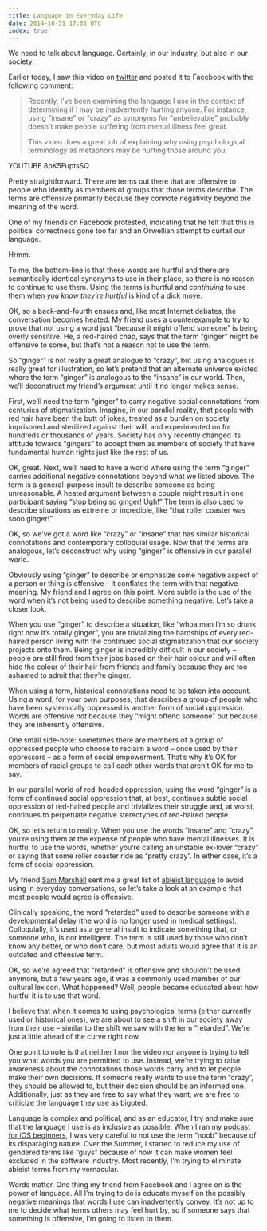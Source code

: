 ```yaml
---
title: Language in Everyday Life
date: 2014-10-31 17:03 UTC
index: true
---
```


We need to talk about language. Certainly, in our industry, but also in our society. 

<!-- more -->

Earlier today, I saw this video on [twitter](https://twitter.com/dwiskus/status/528071964834144256) and posted it to Facebook with the following comment:

> Recently, I've been examining the language I use in the context of determining if I may be inadvertently hurting anyone. For instance, using "insane" or "crazy" as synonyms for "unbelievable" probably doesn't make people suffering from mental illness feel great.
> 
> This video does a great job of explaining why using psychological terminology as metaphors may be hurting those around you.

YOUTUBE 8pK5FuptsSQ

Pretty straightforward. There are terms out there that are offensive to people who identify as members of groups that those terms describe. The terms are offensive primarily because they connote negativity beyond the meaning of the word. 

One of my friends on Facebook protested, indicating that he felt that this is political correctness gone too far and an Orwellian attempt to curtail our language. 

Hrmm. 

To me, the bottom-line is that these words are hurtful and there are semantically identical synonyms to use in their place, so there is no reason to continue to use them. Using the terms is hurtful and *continuing* to use them when *you know they’re hurtful* is kind of a dick move. 

OK, so a back-and-fourth ensues and, like most Internet debates, the conversation becomes heated. My friend uses a counterexample to try to prove that not using a word just “because it might offend someone” is being overly sensitive. He, a red-haired chap, says that the term “ginger” might be offensive to some, but that’s not a reason not to use the term. 

So “ginger” is not really a great analogue to “crazy”, but using analogues is really great for illustration, so let’s pretend that an alternate universe existed where the term “ginger” is analogous to the “insane” in our world. Then, we’ll deconstruct my friend’s argument until it no longer makes sense.

First, we’ll need the term “ginger” to carry negative social connotations from centuries of stigmatization. Imagine, in our parallel reality, that people with red hair have been the butt of jokes, treated as a burden on society, imprisoned and sterilized against their will, and experimented on for hundreds or thousands of years. Society has only recently changed its attitude towards “gingers” to accept them as members of society that have fundamental human rights just like the rest of us. 

OK, great. Next, we’ll need to have a world where using the term “ginger” carries additional negative connotations beyond what we listed above. The term is a general-purpose insult to describe someone as being unreasonable. A heated argument between a couple might result in one participant saying “stop being so ginger! Ugh!” The term is also used to describe situations as extreme or incredible, like “that roller coaster was sooo ginger!”

OK, so we’ve got a word like “crazy” or “insane” that has similar historical connotations and contemporary colloquial usage. Now that the terms are analogous, let’s deconstruct why using “ginger” is offensive in our parallel world. 

Obviously using “ginger” to describe or emphasize some negative aspect of a person or thing is offensive – it conflates the term with that negative meaning. My friend and I agree on this point. More subtle is the use of the word when it’s not being used to describe something negative. Let’s take a closer look.

When you use “ginger” to describe a situation, like “whoa man I’m so drunk right now it’s totally ginger”, you are trivializing the hardships of every red-haired person living with the continued social stigmatization that our society projects onto them. Being ginger is incredibly difficult in our society – people are still fired from their jobs based on their hair colour and will often hide the colour of their hair from friends and family because they are too ashamed to admit that they’re ginger.

When using a term, historical connotations need to be taken into account. Using a word, for your own purposes, that describes a group of people who have been systemically oppressed is another form of social oppression. Words are offensive *not* because they “might offend someone” but because they are inherently offensive. 

One small side-note: sometimes there are members of a group of oppressed people who choose to reclaim a word – once used by their oppressors – as a form of social empowerment. That’s why it’s OK for members of racial groups to call each other words that aren’t OK for me to say.

In our parallel world of red-headed oppression, using the word “ginger” is a form of continued social oppression that, at best, continues subtle social oppression of red-haired people and trivializes their struggle and, at worst, continues to perpetuate negative stereotypes of red-haired people. 

OK, so let’s return to reality. When you use the words “insane” and “crazy”, you’re using them at the expense of people who have mental illnesses. It is hurtful to use the words, whether you’re calling an unstable ex-lover “crazy” or saying that some roller coaster ride as “pretty crazy”. In either case, it’s a form of social oppression.

My friend [Sam Marshall](http://twitter.com/Dirk_Gently) sent me a great list of [ableist language](http://www.autistichoya.com/p/ableist-words-and-terms-to-avoid.html) to avoid using in everyday conversations, so let’s take a look at an example that most people would agree is offensive.

Clinically speaking, the word “retarded” used to describe someone with a developmental delay (the word is no longer used in medical settings). Colloquially, it’s used as a general insult to indicate something that, or someone who, is not intelligent. The term is still used by those who don’t know any better, or who don’t care, but most adults would agree that it is an outdated and offensive term. 

OK, so we’re agreed that “retarded” is offensive and shouldn’t be used anymore, but a few years ago, it was a commonly used member of our cultural lexicon. What happened? Well, people became educated about how hurtful it is to use that word. 

I believe that when it comes to using psychological terms (either currently used or historical ones), we are about to see a shift in our society away from their use – similar to the shift we saw with the term “retarded”. We’re just a little ahead of the curve right now. 

One point to note is that neither I nor the video nor anyone is trying to tell you what words you are permitted to use. Instead, we’re trying to raise awareness about the connotations those words carry and to let people make their own decisions. If someone really wants to use the term “crazy”, they should be allowed to, but their decision should be an informed one. Additionally, just as they are free to say what they want, we are free to criticize the language they use as bigoted. 

Language is complex and political, and as an educator, I try and make sure that the language I use is as inclusive as possible. When I ran my [podcast for iOS beginners](http://springboardshow.com), I was very careful to not use the term “noob” because of its disparaging nature. Over the Summer, I started to reduce my use of gendered terms like “guys” because of how it can make women feel excluded in the software industry. Most recently, I’m trying to eliminate ableist terms from my vernacular. 

Words matter. One thing my friend from Facebook and I agree on is the power of language. All I’m trying to do is educate myself on the possibly negative meanings that words I use can inadvertently convey. It’s not up to me to decide what terms others may feel hurt by, so if someone says that something is offensive, I’m going to listen to them.
